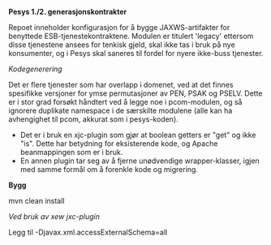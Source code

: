 **Pesys 1./2. generasjonskontrakter**

Repoet inneholder konfigurasjon for å bygge JAXWS-artifakter for benyttede ESB-tjenestekontraktene. Modulen er titulert 'legacy' ettersom disse tjenestene ansees for tenkisk gjeld, skal ikke tas i bruk på nye konsumenter, og i Pesys skal saneres til fordel for nyere ikke-buss tjenester.

*Kodegenerering*

Det er flere tjenester som har overlapp i domenet, ved at det finnes spesifikke versjoner for ymse permutasjoner av PEN, PSAK og PSELV. Dette er i stor grad forsøkt håndtert ved å legge noe i pcom-modulen, og så ignorere duplikate namespace i de særskilte modulene (alle kan ha avhengighet til pcom, akkurat som i pesys-koden).

- Det er i bruk en xjc-plugin som gjør at boolean getters er "get" og ikke "is". Dette har betydning for eksisterende kode, og Apache beanmappingen som er i bruk.
- En annen plugin tar seg av å fjerne unødvendige wrapper-klasser, igjen med samme formål om å forenkle kode og migrering.



**Bygg**

mvn clean install

*Ved bruk av xew jxc-plugin*

Legg til -Djavax.xml.accessExternalSchema=all